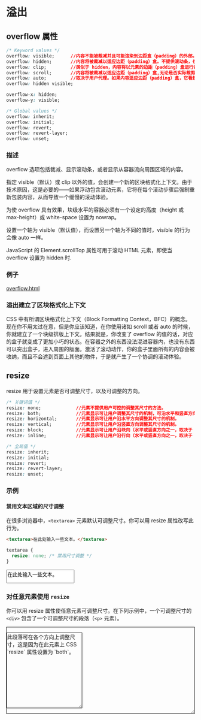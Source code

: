 # 溢出

## overflow 属性

``` css
/* Keyword values */
overflow: visible;      //内容不能被裁减并且可能渲染到边距盒（padding）的外部。
overflow: hidden;       //内容将被裁减以适应边距（padding）盒。不提供滚动条，也不支持允许用户滚动;内容可以以编程的方式滚动（例如，通过设置 scrollLeft 等属性的值或 scrollTo() 方法）, 因此该元素仍然是一个滚动的容器。
overflow: clip;         //类似于 hidden，内容将以元素的边距（padding）盒进行裁剪。禁止所有滚动，包括以编程方式的滚动
overflow: scroll;       //内容将被裁减以适应边距（padding）盒,无论是否实际裁剪了任何内容，浏览器总是显示滚动条，以防止滚动条在内容改变时出现或者消失。打印机可能会打印溢出的内容。
overflow: auto;         //取决于用户代理。如果内容适应边距（padding）盒，它看起来与 visible 相同，但是仍然建立了一个新的块级格式化上下文。如果内容溢出，则浏览器提供滚动条。
overflow: hidden visible;

overflow-x: hidden;
overflow-y: visible;

/* Global values */
overflow: inherit;
overflow: initial;
overflow: revert;
overflow: revert-layer;
overflow: unset;
```

### 描述

overflow 选项包括裁减、显示滚动条，或者显示从容器流向周围区域的内容。

指定 visible（默认）或 clip 以外的值，会创建一个新的区块格式化上下文。由于技术原因，这是必要的——如果浮动包含滚动元素，它将在每个滚动步骤后强制重新包装内容，从而导致一个缓慢的滚动体验。

为使 overflow 具有效果，块级水平的容器必须有一个设定的高度（height 或 max-height）或 white-space 设置为 nowrap。

设置一个轴为 visible（默认值），而设置另一个轴为不同的值时，visible 的行为会像 auto 一样。

JavaScript 的 Element.scrollTop 属性可用于滚动 HTML 元素，即使当 overflow 设置为 hidden 时.

### 例子

[overflow.html](Code/溢出/overflow.html)

### 溢出建立了区块格式化上下文

CSS 中有所谓区块格式化上下文（Block Formatting Context，BFC）的概念。现在你不用太过在意，但是你应该知道，在你使用诸如 scroll 或者 auto 的时候，你就建立了一个块级排版上下文。结果就是，你改变了 overflow 的值的话，对应的盒子就变成了更加小巧的状态。在容器之外的东西没法混进容器内，也没有东西可以突出盒子，进入周围的版面。激活了滚动动作，你的盒子里面所有的内容会被收纳，而且不会遮到页面上其他的物件，于是就产生了一个协调的滚动体验。

## resize

resize 用于设置元素是否可调整尺寸，以及可调整的方向。

```css
/* 关键词值 */
resize: none;             //元素不提供用户可控的调整其尺寸的方法。
resize: both;             //元素显示可让用户调整其尺寸的机制，可沿水平和竖直方向调整尺寸。
resize: horizontal;       //元素显示可让用户沿水平方向调整其尺寸的机制。
resize: vertical;         //元素显示可让用户沿竖直方向调整其尺寸的机制。
resize: block;            //元素显示可让用户沿块向（水平或竖直方向之一，取决于 writing-mode 和 direction 的值）调整其尺寸的机制
resize: inline;           //元素显示可让用户沿行向（水平或竖直方向之一，取决于 writing-mode 和 direction 的值）调整其尺寸的机制。

/* 全局值 */
resize: inherit;
resize: initial;
resize: revert;
resize: revert-layer;
resize: unset;
```

### 示例

#### 禁用文本区域的尺寸调整

在很多浏览器中，`<textarea>` 元素默认可调整尺寸。你可以用 resize 属性改写此行为。

```html
<textarea>在此处输入一些文本。</textarea>
```

```css
textarea {
  resize: none; /* 禁用尺寸调整 */
}
```

<textarea style="resize: none;">在此处输入一些文本。</textarea>

### 对任意元素使用 `resize`

你可以用 resize 属性使任意元素可调整尺寸。在下列示例中，一个可调整尺寸的 `<div>` 包含了一个可调整尺寸的段落（`<p>` 元素）。

<div class="resizable">
  <p class="resizable">
    此段落可在各个方向上调整尺寸，这是因为在此元素上 CSS `resize` 属性设置为
    `both`。
  </p>
</div>

<style>
    .resizable {
  resize: both;
  overflow: scroll;
  border: 1px solid black;
}

.resizable div {
  height: 300px;
  width: 300px;
}

.resizable p {
  height: 200px;
  width: 200px;
}
</style>

